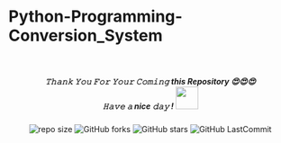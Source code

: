 # Python-Programming-Conversion_System
<br>
<h5 align="center">
𝚃𝚑𝚊𝚗𝚔 𝚈𝚘𝚞 𝙵𝚘𝚛 𝚈𝚘𝚞𝚛 𝙲𝚘𝚖𝚒𝚗𝚐 this Repository 😍😍😍<br>
𝙷𝚊𝚟𝚎 𝚊 nice 𝚍𝚊𝚢 ! 
	<img src="https://raw.githubusercontent.com/isharamaduranga/red-alpha/main/Hi.gif" width="40px" Height="40px">
</h5>
<div align="center">

![repo size](https://img.shields.io/github/repo-size/isharamaduranga/Python-Programming-Conversion_System?label=Repo%20Size&style=for-the-badge&labelColor=black&color=1eb61e)
![GitHub forks](https://img.shields.io/github/forks/isharamaduranga/Python-Programming-Conversion_System?&labelColor=black&color=2196f3&style=for-the-badge)
![GitHub stars](https://img.shields.io/github/stars/isharamaduranga/Python-Programming-Conversion_System?&labelColor=black&color=ff9800&style=for-the-badge)
![GitHub LastCommit](https://img.shields.io/github/last-commit/isharamaduranga/Python-Programming-Conversion_System?logo=github&labelColor=black&color=e91e63&style=for-the-badge)
</div>
